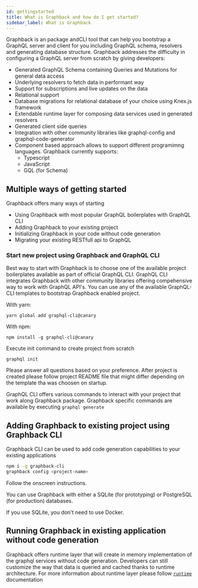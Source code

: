 ```yaml
---
id: gettingstarted
title: What is Graphback and how do I get started?
sidebar_label: What is Graphback
---
```


Graphback is an package andCLI tool that can help you bootstrap a GraphQL server and client for you including GraphQL schema, resolvers and generating database structure. Graphback addresses the difficulty in configuring a GraphQL server from scratch by giving developers:

- Generated GraphQL Schema containing Queries and Mutations for general data access
- Underlying resolvers to fetch data in performant way
- Support for subscriptions and live updates on the data
- Relational support
- Database migrations for relational database of your choice using Knex.js framework
- Extendable runtime layer for composing data services used in generated resolvers
- Generated client side queries 
- Integration with other community libraries like graphql-config and graphql-code-generator
- Component based approach allows to support different programimng languages.
Graphback currently supports:
    - Typescript
    - JavaScript
    - GQL (for Schema)

## Multiple ways of getting started

Graphback offers many ways of starting

- Using Graphback with most popular GraphQL boilerplates with GraphQL CLI
- Adding Graphback to your existing project
- Initializing Graphback in your code without code generation
- Migrating your existing RESTfull api to GraphQL 

### Start new project using Graphback and GraphQL CLI

Best way to start with Graphback is to choose one of the available project boilerplates 
available as part of official GraphQL CLI. 
GraphQL CLI integrates Graphback with other community libraries offering compehensive 
way to work with GraphQL API's.
You can use any of the available GraphQL-CLI templates to bootstrap Graphback enabled project. 

With yarn:
```
yarn global add graphql-cli@canary
```

With npm:
```
npm install -g graphql-cli@canary
```

Execute init command to create project from scratch

```
graphql init
```

Please answer all questions based on your preference.
After project is created please follow project README file that might differ depending on
the template tha was choosen on startup.

GraphQL CLI offers various commands to interact with your project that work along Graphback package.
Graphback specific commands are available by executing `graphql generate` 
 
## Adding Graphback to existing project using Graphback CLI

Graphback CLI can be used to add code generation capabilities to your existing applications

```bash
npm i -g graphback-cli
graphback config <project-name>
```
Follow the onscreen instructions.

You can use Graphback with either a SQLite (for prototyping) or PostgreSQL (for production) databases.

If you use SQLite, you don't need to use Docker.

## Running Graphback in existing application without code generation

Graphback offers runtime layer that will create in memory implementation of the graphql services without code generation.
Developers can still customize the way that data is queried and cached thanks to runtime architecture.
For more information about runtime layer please follow [`runtime`](/docs/runtime) documentation